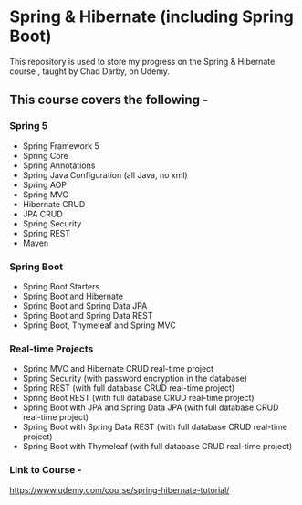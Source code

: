 # Spring & Hibernate (including Spring Boot)

This repository is used to store my progress on the Spring & Hibernate course , taught by
Chad Darby, on Udemy.

## This course covers the following -

### Spring 5

- Spring Framework 5
- Spring Core
- Spring Annotations
- Spring Java Configuration (all Java, no xml)
- Spring AOP
- Spring MVC
- Hibernate CRUD
- JPA CRUD
- Spring Security
- Spring REST
- Maven

### Spring Boot

- Spring Boot Starters
- Spring Boot and Hibernate
- Spring Boot and Spring Data JPA
- Spring Boot and Spring Data REST
- Spring Boot, Thymeleaf and Spring MVC

### Real-time Projects

- Spring MVC and Hibernate CRUD real-time project
- Spring Security (with password encryption in the database)
- Spring REST (with full database CRUD real-time project)
- Spring Boot REST (with full database CRUD real-time project)
- Spring Boot with JPA and Spring Data JPA (with full database CRUD real-time project)
- Spring Boot with Spring Data REST (with full database CRUD real-time project)
- Spring Boot with Thymeleaf (with full database CRUD real-time project)


### Link to Course -
https://www.udemy.com/course/spring-hibernate-tutorial/
